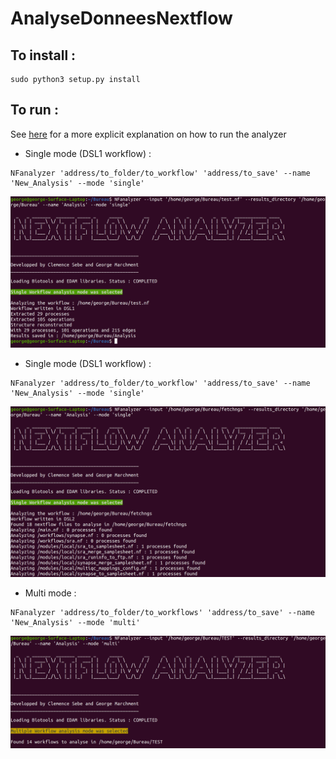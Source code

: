 # AnalyseDonneesNextflow

## To install :
```
sudo python3 setup.py install
```

## To run :

See [here](Docs/Examples%20Nextflow%20Analyzer.pdf) for a more explicit explanation on how to run the analyzer

* Single mode (DSL1 workflow) : 
```
NFanalyzer 'address/to_folder/to_workflow' 'address/to_save' --name 'New_Analysis' --mode 'single'
```
![Example](Pictures/1.png)

* Single mode (DSL1 workflow) : 
```
NFanalyzer 'address/to_folder/to_workflow' 'address/to_save' --name 'New_Analysis' --mode 'single'
```
![Example](Pictures/2.png)

* Multi mode :
```
NFanalyzer 'address/to_folder/to_workflows' 'address/to_save' --name 'New_Analysis' --mode 'multi'
```
![Example](Pictures/3.png)
